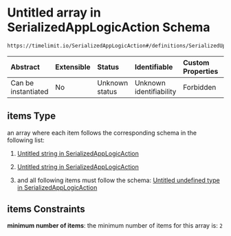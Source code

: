 # Untitled array in SerializedAppLogicAction Schema

```txt
https://timelimit.io/SerializedAppLogicAction#/definitions/SerializedUpdateAppActivitiesAction/properties/removed/items
```



| Abstract            | Extensible | Status         | Identifiable            | Custom Properties | Additional Properties | Access Restrictions | Defined In                                                                                           |
| :------------------ | :--------- | :------------- | :---------------------- | :---------------- | :-------------------- | :------------------ | :--------------------------------------------------------------------------------------------------- |
| Can be instantiated | No         | Unknown status | Unknown identifiability | Forbidden         | Allowed               | none                | [SerializedAppLogicAction.schema.json*](SerializedAppLogicAction.schema.json "open original schema") |

## items Type

an array where each item follows the corresponding schema in the following list:

1.  [Untitled string in SerializedAppLogicAction](serializedapplogicaction-definitions-serializedupdateappactivitiesaction-properties-removed-items-items-0.md "check type definition")

2.  [Untitled string in SerializedAppLogicAction](serializedapplogicaction-definitions-serializedupdateappactivitiesaction-properties-removed-items-items-1.md "check type definition")

3.  and all following items must follow the schema: [Untitled undefined type in SerializedAppLogicAction](serializedapplogicaction-definitions-serializedupdateappactivitiesaction-properties-removed-items-additionalitems.md "check type definition")

## items Constraints

**minimum number of items**: the minimum number of items for this array is: `2`
